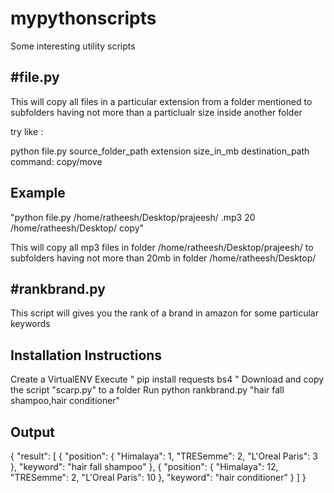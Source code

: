 # mypythonscripts
Some interesting utility scripts



#file.py 
-----------

This will copy all  files in a particular extension from a folder mentioned to subfolders having not more than a particlualr size inside another folder


try like  :   

python file.py source_folder_path extension size_in_mb destination_path command: copy/move


Example
---------------------------------------------
"python file.py /home/ratheesh/Desktop/prajeesh/ .mp3 20 /home/ratheesh/Desktop/ copy"




This will copy all mp3 files in folder /home/ratheesh/Desktop/prajeesh/ to subfolders having not more than 20mb in folder /home/ratheesh/Desktop/



#rankbrand.py
-------------------
This script will gives you the rank of a brand in amazon for some particular keywords

Installation Instructions
-----

Create a VirtualENV
Execute " pip install requests bs4 "
Download and copy the script "scarp.py"  to a folder 
Run   python rankbrand.py "hair fall shampoo,hair conditioner"


Output
---------------------------------------


{
    "result": [
        {
            "position": {
                "Himalaya": 1,
                "TRESemme": 2,
                "L'Oreal Paris": 3
            },
            "keyword": "hair fall shampoo"
        },
        {
            "position": {
                "Himalaya": 12,
                "TRESemme": 2,
                "L'Oreal Paris": 10
            },
            "keyword": "hair conditioner"
        }
    ]
}
